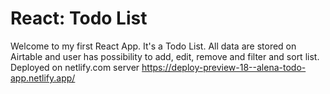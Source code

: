 # React: Todo List

Welcome to my first React App. It's a Todo List. All data are stored on Airtable and user has possibility to add, edit, remove and filter and sort list. Deployed on netlify.com server https://deploy-preview-18--alena-todo-app.netlify.app/
